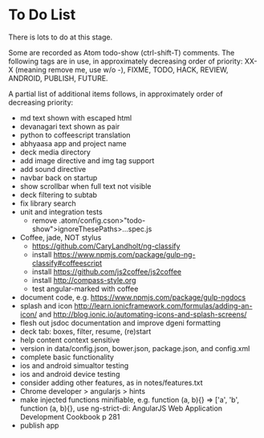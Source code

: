 To Do List
==========

There is lots to do at this stage.

Some are recorded as Atom todo-show (ctrl-shift-T) comments. The following tags are in use, in approximately decreasing order of priority: XX-X (meaning remove me, use w/o -), FIXME, TODO, HACK, REVIEW, ANDROID, PUBLISH, FUTURE.

A partial list of additional items follows, in approximately order of decreasing priority:

- md text shown with escaped html
- devanagari text shown as pair
- python to coffeescript translation
- abhyaasa app and project name
- deck media directory
- add image directive and img tag support
- add sound directive
- navbar back on startup
- show scrollbar when full text not visible
- deck filtering to subtab
- fix library search
- unit and integration tests
  - remove .atom/config.cson>"todo-show">ignoreThesePaths>...spec.js
- Coffee, jade, NOT stylus
	- https://github.com/CaryLandholt/ng-classify
	- install https://www.npmjs.com/package/gulp-ng-classify#coffeescript
	- install https://github.com/js2coffee/js2coffee
	- install http://compass-style.org
	- test angular-marked with coffee
- document code, e.g. https://www.npmjs.com/package/gulp-ngdocs
- splash and icon http://learn.ionicframework.com/formulas/adding-an-icon/ and  http://blog.ionic.io/automating-icons-and-splash-screens/
- flesh out jsdoc documentation and improve dgeni formatting
- deck tab: boxes, filter, resume, (re)start
- help content context sensitive
- version in data/config.json, bower.json, package.json, and config.xml
- complete basic functionality
- ios and android simualtor testing
- ios and android device testing
- consider adding other features, as in notes/features.txt
- Chrome developer > angularjs > hints
- make injected functions minifiable, e.g. function (a, b){} => ['a', 'b', function (a, b){}, use ng-strict-di: AngularJS Web Application Development Cookbook p 281
- publish app
